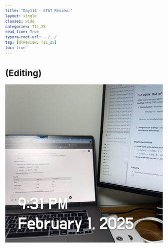 ```yaml
---
title: "Day114 - STAT Review:"
layout: single
classes: wide
categories: TIL_25
read_time: True
typora-root-url: ../../
tag: [dlReview, TIL_25]
toc: true 
---
```


# (Editing)

![6C97B704-F7E3-4334-84E0-A21CDA726495_1_105_c](../../images/2025-02-01-TIL25_Day114/6C97B704-F7E3-4334-84E0-A21CDA726495_1_105_c.jpeg)
